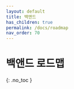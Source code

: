 ```yaml
---
layout: default
title: 백앤드
has_children: true
permalink: /docs/roadmap
nav_order: 70
---
```


# 백앤드 로드맵
{: .no_toc }

